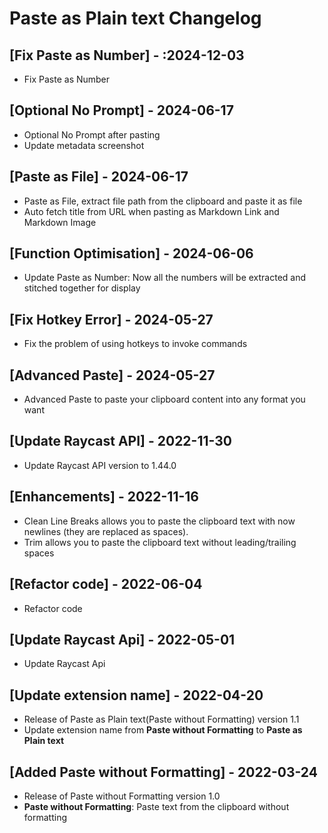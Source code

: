 # Paste as Plain text Changelog

## [Fix Paste as Number] - :2024-12-03

-  Fix Paste as Number

## [Optional No Prompt] - 2024-06-17

-  Optional No Prompt after pasting
-  Update metadata screenshot

## [Paste as File] - 2024-06-17

-  Paste as File, extract file path from the clipboard and paste it as file
-  Auto fetch title from URL when pasting as Markdown Link and Markdown Image

## [Function Optimisation] - 2024-06-06

-  Update Paste as Number: Now all the numbers will be extracted and stitched together for display

## [Fix Hotkey Error] - 2024-05-27

-  Fix the problem of using hotkeys to invoke commands

## [Advanced Paste] - 2024-05-27

- Advanced Paste to paste your clipboard content into any format you want

## [Update Raycast API] - 2022-11-30

- Update Raycast API version to 1.44.0

## [Enhancements] - 2022-11-16

- Clean Line Breaks allows you to paste the clipboard text with now newlines (they are replaced as spaces).
- Trim allows you to paste the clipboard text without leading/trailing spaces

## [Refactor code] - 2022-06-04
- Refactor code

## [Update Raycast Api] - 2022-05-01
- Update Raycast Api

## [Update extension name] - 2022-04-20
- Release of Paste as Plain text(Paste without Formatting) version 1.1
- Update extension name from **Paste without Formatting** to **Paste as Plain text**

## [Added Paste without Formatting] - 2022-03-24
- Release of Paste without Formatting version 1.0
- **Paste without Formatting**: Paste text from the clipboard without formatting

